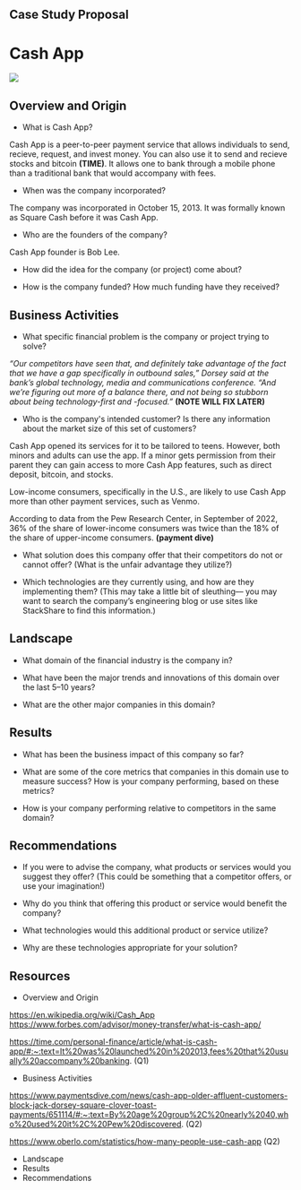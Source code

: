 ## Case Study Proposal
# **Cash App**
![ ](https://img.money.com/2021/12/News-Cash-App-Crypto-Gifts.gif)
## Overview and Origin
* What is Cash App?

Cash App is a peer-to-peer payment service that allows individuals to send, recieve, request, and invest money. You can also use it to send and recieve stocks and bitcoin **(TIME)**. It allows one to bank through a mobile phone than a traditional bank that would accompany with fees. 

* When was the company incorporated?
  
The company was incorporated in October 15, 2013. It was formally known as Square Cash before it was Cash App.

* Who are the founders of the company?

Cash App founder is Bob Lee. 

* How did the idea for the company (or project) come about?

* How is the company funded? How much funding have they received?


## Business Activities

* What specific financial problem is the company or project trying to solve?

*“Our competitors have seen that, and definitely take advantage of the fact that we have a gap specifically in outbound sales,” Dorsey said at the bank’s global technology, media and communications conference. “And we’re figuring out more of a balance there, and not being so stubborn about being technology-first and -focused.”* **(NOTE WILL FIX LATER)**

* Who is the company's intended customer?  Is there any information about the market size of this set of customers?
 
 Cash App opened its services for it to be tailored to teens. However, both minors and adults can use the app. If a minor gets permission from their parent they can gain access to more Cash App features, such as direct deposit, bitcoin, and stocks. 
 
 Low-income consumers, specifically in the U.S., are likely to use Cash App more than other payment services, such as Venmo. 
 
 According to data from the Pew Research Center, in September of 2022, 36% of the share of lower-income consumers was twice than the 18% of the share of upper-income consumers. **(payment dive)**

* What solution does this company offer that their competitors do not or cannot offer? (What is the unfair advantage they utilize?)

* Which technologies are they currently using, and how are they implementing them? (This may take a little bit of sleuthing–– you may want to search the company’s engineering blog or use sites like StackShare to find this information.)


## Landscape

* What domain of the financial industry is the company in?

* What have been the major trends and innovations of this domain over the last 5–10 years?

* What are the other major companies in this domain?


## Results

* What has been the business impact of this company so far?

* What are some of the core metrics that companies in this domain use to measure success? How is your company performing, based on these metrics?

* How is your company performing relative to competitors in the same domain?


## Recommendations

* If you were to advise the company, what products or services would you suggest they offer? (This could be something that a competitor offers, or use your imagination!)
  
* Why do you think that offering this product or service would benefit the company?

* What technologies would this additional product or service utilize?

* Why are these technologies appropriate for your solution?

## Resources
* Overview and Origin

https://en.wikipedia.org/wiki/Cash_App
https://www.forbes.com/advisor/money-transfer/what-is-cash-app/

https://time.com/personal-finance/article/what-is-cash-app/#:~:text=It%20was%20launched%20in%202013,fees%20that%20usually%20accompany%20banking. (Q1)


* Business Activities

https://www.paymentsdive.com/news/cash-app-older-affluent-customers-block-jack-dorsey-square-clover-toast-payments/651114/#:~:text=By%20age%20group%2C%20nearly%2040,who%20used%20it%2C%20Pew%20discovered. (Q2)

https://www.oberlo.com/statistics/how-many-people-use-cash-app (Q2)
* Landscape
* Results
* Recommendations
